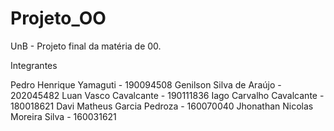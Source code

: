 # Projeto_OO
UnB - Projeto final da matéria de 00.

Integrantes

Pedro Henrique Yamaguti - 190094508
Genilson Silva de Araújo - 202045482
Luan Vasco Cavalcante - 190111836
Iago Carvalho Cavalcante - 180018621
Davi Matheus Garcia Pedroza - 160070040
Jhonathan Nicolas Moreira Silva - 160031621
